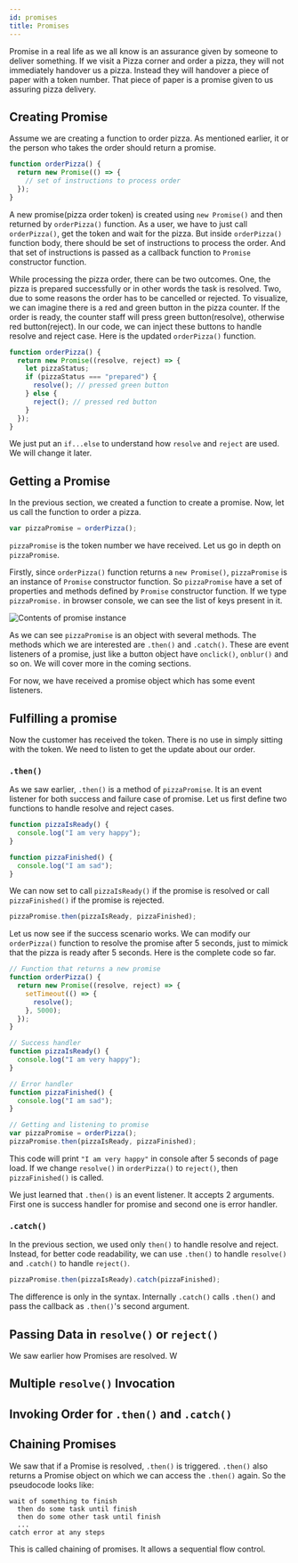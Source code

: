 ```yaml
---
id: promises
title: Promises
---
```


Promise in a real life as we all know is an assurance given by someone to deliver something. If we visit a Pizza corner and order a pizza, they will not immediately handover us a pizza. Instead they will handover a piece of paper with a token number. That piece of paper is a promise given to us assuring pizza delivery.

## Creating Promise

Assume we are creating a function to order pizza. As mentioned earlier, it or the person who takes the order should return a promise.

```javascript
function orderPizza() {
  return new Promise(() => {
    // set of instructions to process order
  });
}
```

A new promise(pizza order token) is created using `new Promise()` and then returned by `orderPizza()` function. As a user, we have to just call `orderPizza()`, get the token and wait for the pizza. But inside `orderPizza()` function body, there should be set of instructions to process the order. And that set of instructions is passed as a callback function to `Promise` constructor function.

While processing the pizza order, there can be two outcomes. One, the pizza is prepared successfully or in other words the task is resolved. Two, due to some reasons the order has to be cancelled or rejected. To visualize, we can imagine there is a red and green button in the pizza counter. If the order is ready, the counter staff will press green button(resolve), otherwise red button(reject). In our code, we can inject these buttons to handle resolve and reject case. Here is the updated `orderPizza()` function.

```javascript
function orderPizza() {
  return new Promise((resolve, reject) => {
    let pizzaStatus;
    if (pizzaStatus === "prepared") {
      resolve(); // pressed green button
    } else {
      reject(); // pressed red button
    }
  });
}
```

We just put an `if...else` to understand how `resolve` and `reject` are used. We will change it later.

## Getting a Promise

In the previous section, we created a function to create a promise. Now, let us call the function to order a pizza.

```javascript
var pizzaPromise = orderPizza();
```

`pizzaPromise` is the token number we have received. Let us go in depth on `pizzaPromise`.

Firstly, since `orderPizza()` function returns a `new Promise()`, `pizzaPromise` is an instance of `Promise` constructor function. So `pizzaPromise` have a set of properties and methods defined by `Promise` constructor function. If we type `pizzaPromise.` in browser console, we can see the list of keys present in it.

![Contents of promise instance](assets/images/promises-1.png)

As we can see `pizzaPromise` is an object with several methods. The methods which we are interested are `.then()` and `.catch()`. These are event listeners of a promise, just like a button object have `onclick()`, `onblur()` and so on. We will cover more in the coming sections.

For now, we have received a promise object which has some event listeners.

## Fulfilling a promise

Now the customer has received the token. There is no use in simply sitting with the token. We need to listen to get the update about our order.

### `.then()`

As we saw earlier, `.then()` is a method of `pizzaPromise`. It is an event listener for both success and failure case of promise. Let us first define two functions to handle resolve and reject cases.

```javascript
function pizzaIsReady() {
  console.log("I am very happy");
}

function pizzaFinished() {
  console.log("I am sad");
}
```

We can now set to call `pizzaIsReady()` if the promise is resolved or call `pizzaFinished()` if the promise is rejected.

```javascript
pizzaPromise.then(pizzaIsReady, pizzaFinished);
```

Let us now see if the success scenario works. We can modify our `orderPizza()` function to resolve the promise after 5 seconds, just to mimick that the pizza is ready after 5 seconds. Here is the complete code so far.

```javascript
// Function that returns a new promise
function orderPizza() {
  return new Promise((resolve, reject) => {
    setTimeout(() => {
      resolve();
    }, 5000);
  });
}

// Success handler
function pizzaIsReady() {
  console.log("I am very happy");
}

// Error handler
function pizzaFinished() {
  console.log("I am sad");
}

// Getting and listening to promise
var pizzaPromise = orderPizza();
pizzaPromise.then(pizzaIsReady, pizzaFinished);
```

This code will print `"I am very happy"` in console after 5 seconds of page load. If we change `resolve()` in `orderPizza()` to `reject()`, then `pizzaFinished()` is called.

We just learned that `.then()` is an event listener. It accepts 2 arguments. First one is success handler for promise and second one is error handler.

### `.catch()`

In the previous section, we used only `then()` to handle resolve and reject. Instead, for better code readability, we can use `.then()` to handle `resolve()` and `.catch()` to handle `reject()`.

```javascript
pizzaPromise.then(pizzaIsReady).catch(pizzaFinished);
```

The difference is only in the syntax. Internally `.catch()` calls `.then()` and pass the callback as `.then()`'s second argument.

## Passing Data in `resolve()` or `reject()`

We saw earlier how Promises are resolved. W

## Multiple `resolve()` Invocation

## Invoking Order for `.then()` and `.catch()`

## Chaining Promises

We saw that if a Promise is resolved, `.then()` is triggered. `.then()` also returns a Promise object on which we can access the `.then()` again. So the pseudocode looks like:

```
wait of something to finish
  then do some task until finish
  then do some other task until finish
  ...
catch error at any steps
```

This is called chaining of promises. It allows a sequential flow control.
